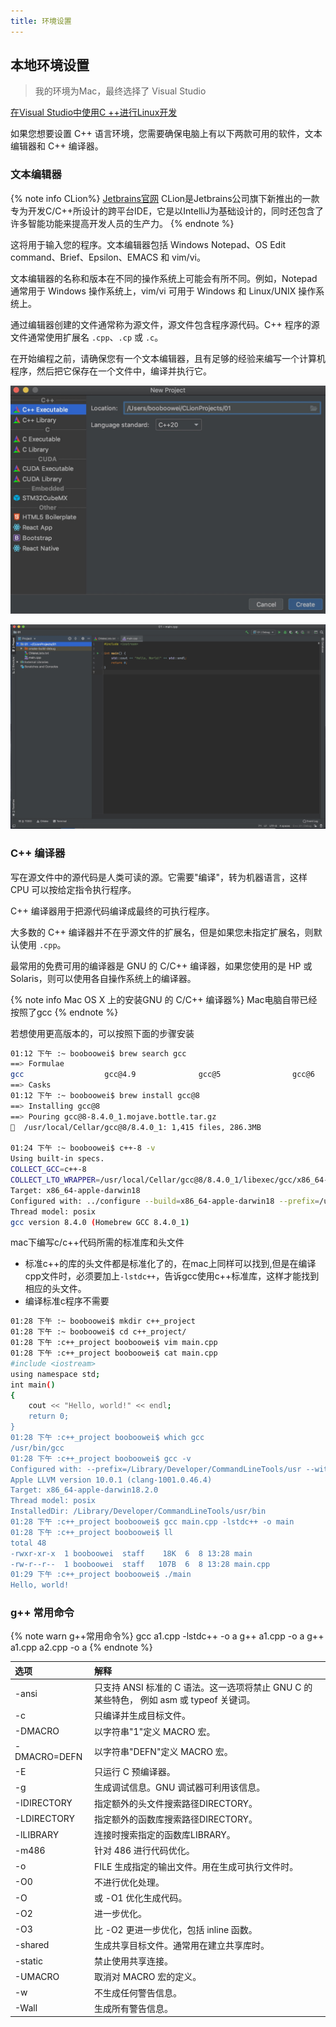 ```yaml
---
title: 环境设置
---
```


## 本地环境设置

> 我的环境为Mac，最终选择了 Visual Studio

[在Visual Studio中使用C ++进行Linux开发](https://devblogs.microsoft.com/cppblog/linux-development-with-c-in-visual-studio/)


如果您想要设置 C++ 语言环境，您需要确保电脑上有以下两款可用的软件，文本编辑器和 C++ 编译器。

### 文本编辑器

{% note info CLion%}
[Jetbrains官网](https://www.jetbrains.com/)
CLion是Jetbrains公司旗下新推出的一款专为开发C/C++所设计的跨平台IDE，它是以IntelliJ为基础设计的，同时还包含了许多智能功能来提高开发人员的生产力。
{% endnote %}

这将用于输入您的程序。文本编辑器包括 Windows Notepad、OS Edit command、Brief、Epsilon、EMACS 和 vim/vi。

文本编辑器的名称和版本在不同的操作系统上可能会有所不同。例如，Notepad 通常用于 Windows 操作系统上，vim/vi 可用于 Windows 和 Linux/UNIX 操作系统上。

通过编辑器创建的文件通常称为源文件，源文件包含程序源代码。C++ 程序的源文件通常使用扩展名 `.cpp`、`.cp` 或 `.c`。

在开始编程之前，请确保您有一个文本编辑器，且有足够的经验来编写一个计算机程序，然后把它保存在一个文件中，编译并执行它。

![](pic/01.png)

![](pic/02.jpg)

### C++ 编译器

写在源文件中的源代码是人类可读的源。它需要"编译"，转为机器语言，这样 CPU 可以按给定指令执行程序。

C++ 编译器用于把源代码编译成最终的可执行程序。

大多数的 C++ 编译器并不在乎源文件的扩展名，但是如果您未指定扩展名，则默认使用 `.cpp`。

最常用的免费可用的编译器是 GNU 的 C/C++ 编译器，如果您使用的是 HP 或 Solaris，则可以使用各自操作系统上的编译器。



{% note info Mac OS X 上的安装GNU 的 C/C++ 编译器%}
Mac电脑自带已经按照了gcc
{% endnote %}

若想使用更高版本的，可以按照下面的步骤安装

```bash
01:12 下午 :~ booboowei$ brew search gcc
==> Formulae
gcc                  gcc@4.9              gcc@5                gcc@6                gcc@7                gcc@8                x86_64-elf-gcc
==> Casks
01:12 下午 :~ booboowei$ brew install gcc@8
==> Installing gcc@8
==> Pouring gcc@8-8.4.0_1.mojave.bottle.tar.gz
🍺  /usr/local/Cellar/gcc@8/8.4.0_1: 1,415 files, 286.3MB

01:24 下午 :~ booboowei$ c++-8 -v
Using built-in specs.
COLLECT_GCC=c++-8
COLLECT_LTO_WRAPPER=/usr/local/Cellar/gcc@8/8.4.0_1/libexec/gcc/x86_64-apple-darwin18/8.4.0/lto-wrapper
Target: x86_64-apple-darwin18
Configured with: ../configure --build=x86_64-apple-darwin18 --prefix=/usr/local/Cellar/gcc@8/8.4.0_1 --libdir=/usr/local/Cellar/gcc@8/8.4.0_1/lib/gcc/8 --disable-nls --enable-checking=release --enable-languages=c,c++,objc,obj-c++,fortran --program-suffix=-8 --with-gmp=/usr/local/opt/gmp --with-mpfr=/usr/local/opt/mpfr --with-mpc=/usr/local/opt/libmpc --with-isl=/usr/local/opt/isl --with-system-zlib --with-pkgversion='Homebrew GCC 8.4.0_1' --with-bugurl=https://github.com/Homebrew/homebrew-core/issues --disable-multilib --with-native-system-header-dir=/usr/include --with-sysroot=/Library/Developer/CommandLineTools/SDKs/MacOSX10.14.sdk SED=/usr/bin/sed
Thread model: posix
gcc version 8.4.0 (Homebrew GCC 8.4.0_1)
```
mac下编写c/c++代码所需的标准库和头文件
* 标准c++的库的头文件都是标准化了的，在mac上同样可以找到,但是在编译cpp文件时，必须要加上`-lstdc++`，告诉gcc使用c++标准库，这样才能找到相应的头文件。
* 编译标准c程序不需要


```bash
01:28 下午 :~ booboowei$ mkdir c++_project
01:28 下午 :~ booboowei$ cd c++_project/
01:28 下午 :c++_project booboowei$ vim main.cpp
01:28 下午 :c++_project booboowei$ cat main.cpp
#include <iostream>
using namespace std;
int main()
{
    cout << "Hello, world!" << endl;
    return 0;
}
01:28 下午 :c++_project booboowei$ which gcc
/usr/bin/gcc
01:28 下午 :c++_project booboowei$ gcc -v
Configured with: --prefix=/Library/Developer/CommandLineTools/usr --with-gxx-include-dir=/Library/Developer/CommandLineTools/SDKs/MacOSX10.14.sdk/usr/include/c++/4.2.1
Apple LLVM version 10.0.1 (clang-1001.0.46.4)
Target: x86_64-apple-darwin18.2.0
Thread model: posix
InstalledDir: /Library/Developer/CommandLineTools/usr/bin
01:28 下午 :c++_project booboowei$ gcc main.cpp -lstdc++ -o main
01:28 下午 :c++_project booboowei$ ll
total 48
-rwxr-xr-x  1 booboowei  staff    18K  6  8 13:28 main
-rw-r--r--  1 booboowei  staff   107B  6  8 13:28 main.cpp
01:29 下午 :c++_project booboowei$ ./main
Hello, world!
```


### g++ 常用命令

{% note warn g++常用命令%}
gcc a1.cpp -lstdc++ -o a
g++ a1.cpp -o a
g++ a1.cpp a2.cpp -o a
{% endnote %}


| 选项         | 解释                                                         |
| :----------- | :----------------------------------------------------------- |
| -ansi        | 只支持 ANSI 标准的 C 语法。这一选项将禁止 GNU C 的某些特色， 例如 asm 或 typeof 关键词。 |
| -c           | 只编译并生成目标文件。                                       |
| -DMACRO      | 以字符串"1"定义 MACRO 宏。                                   |
| -DMACRO=DEFN | 以字符串"DEFN"定义 MACRO 宏。                                |
| -E           | 只运行 C 预编译器。                                          |
| -g           | 生成调试信息。GNU 调试器可利用该信息。                       |
| -IDIRECTORY  | 指定额外的头文件搜索路径DIRECTORY。                          |
| -LDIRECTORY  | 指定额外的函数库搜索路径DIRECTORY。                          |
| -lLIBRARY    | 连接时搜索指定的函数库LIBRARY。                              |
| -m486        | 针对 486 进行代码优化。                                      |
| -o           | FILE 生成指定的输出文件。用在生成可执行文件时。              |
| -O0          | 不进行优化处理。                                             |
| -O           | 或 -O1 优化生成代码。                                        |
| -O2          | 进一步优化。                                                 |
| -O3          | 比 -O2 更进一步优化，包括 inline 函数。                      |
| -shared      | 生成共享目标文件。通常用在建立共享库时。                     |
| -static      | 禁止使用共享连接。                                           |
| -UMACRO      | 取消对 MACRO 宏的定义。                                      |
| -w           | 不生成任何警告信息。                                         |
| -Wall        | 生成所有警告信息。                                           |

